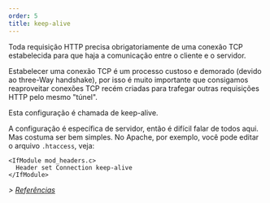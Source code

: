 ```yaml
---
order: 5
title: keep-alive
---
```


Toda requisição HTTP precisa obrigatoriamente de uma conexão TCP estabelecida para que haja a comunicação entre o cliente e o servidor.

Estabelecer uma conexão TCP é um processo custoso e demorado (devido ao three-Way handshake), por isso é muito importante que consigamos reaproveitar conexões TCP recém criadas para trafegar outras requisições HTTP pelo mesmo "túnel".

Esta configuração é chamada de keep-alive.

A configuração é específica de servidor, então é difícil falar de todos aqui. Mas costuma ser bem simples. No Apache, por exemplo, você pode editar o arquivo `.htaccess`, veja:

```
<IfModule mod_headers.c>
  Header set Connection keep-alive
</IfModule>
```
*> [Referências](https://github.com/cleberdantas/browser-diet/wiki/References#wiki-keep-alive)*
